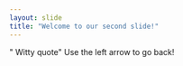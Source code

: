 ```yaml
---
layout: slide
title: "Welcome to our second slide!"
---
```

" Witty quote"
Use the left arrow to go back!
